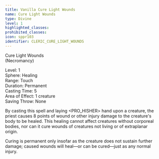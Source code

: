 ```yaml
---
title: Vanilla Cure Light Wounds
name: Cure Light Wounds
type: Divine
level: 1
highlighted_classes: 
prohibited_classes: 
icon: sppr103
identifier: CLERIC_CURE_LIGHT_WOUNDS
---
```

Cure Light Wounds  
(Necromancy)  
  
Level: 1  
Sphere: Healing  
Range: Touch  
Duration: Permanent  
Casting Time: 5  
Area of Effect: 1 creature  
Saving Throw: None  
  
By casting this spell and laying &lt;PRO_HISHER&gt; hand upon a creature, the priest causes 8 points of wound or other injury damage to the creature's body to be healed. This healing cannot affect creatures without corporeal bodies, nor can it cure wounds of creatures not living or of extraplanar origin.  
  
Curing is permanent only insofar as the creature does not sustain further damage; caused wounds will heal—or can be cured—just as any normal injury.  
